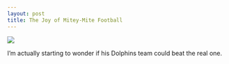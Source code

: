 ```yaml
---
layout: post
title: The Joy of Mitey-Mite Football
---
```


![](http://www.blackholelogic.com/assets/2007/12/4/caiden_tropy.JPG)

I’m actually starting to wonder if his Dolphins team could beat the real
one.

